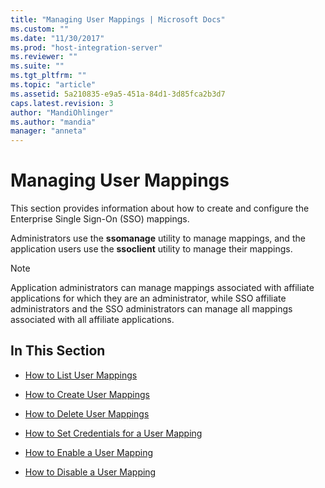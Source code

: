 ```yaml
---
title: "Managing User Mappings | Microsoft Docs"
ms.custom: ""
ms.date: "11/30/2017"
ms.prod: "host-integration-server"
ms.reviewer: ""
ms.suite: ""
ms.tgt_pltfrm: ""
ms.topic: "article"
ms.assetid: 5a210835-e9a5-451a-84d1-3d85fca2b3d7
caps.latest.revision: 3
author: "MandiOhlinger"
ms.author: "mandia"
manager: "anneta"
---
```

# Managing User Mappings
This section provides information about how to create and configure the Enterprise Single Sign-On (SSO) mappings.  
  
 Administrators use the **ssomanage** utility to manage mappings, and the application users use the **ssoclient** utility to manage their mappings.  
  
> [!NOTE]
>  Application administrators can manage mappings associated with affiliate applications for which they are an administrator, while SSO affiliate administrators and the SSO administrators can manage all mappings associated with all affiliate applications.  
  
## In This Section  
  
-   [How to List User Mappings](../esso/how-to-list-user-mappings.md)  
  
-   [How to Create User Mappings](../esso/how-to-create-user-mappings.md)  
  
-   [How to Delete User Mappings](../esso/how-to-delete-user-mappings.md)  
  
-   [How to Set Credentials for a User Mapping](../esso/how-to-set-credentials-for-a-user-mapping.md)  
  
-   [How to Enable a User Mapping](../esso/how-to-enable-a-user-mapping.md)  
  
-   [How to Disable a User Mapping](../esso/how-to-disable-a-user-mapping.md)